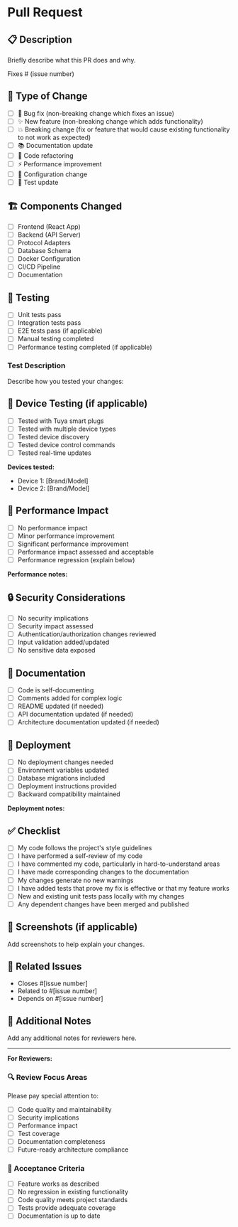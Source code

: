 # Pull Request

## 📋 Description

Briefly describe what this PR does and why.

Fixes # (issue number)

## 🧪 Type of Change

- [ ] 🐛 Bug fix (non-breaking change which fixes an issue)
- [ ] ✨ New feature (non-breaking change which adds functionality)
- [ ] 💥 Breaking change (fix or feature that would cause existing functionality to not work as expected)
- [ ] 📚 Documentation update
- [ ] 🧹 Code refactoring
- [ ] ⚡ Performance improvement
- [ ] 🔧 Configuration change
- [ ] 🧪 Test update

## 🏗️ Components Changed

- [ ] Frontend (React App)
- [ ] Backend (API Server)
- [ ] Protocol Adapters
- [ ] Database Schema
- [ ] Docker Configuration
- [ ] CI/CD Pipeline
- [ ] Documentation

## 🧪 Testing

- [ ] Unit tests pass
- [ ] Integration tests pass
- [ ] E2E tests pass (if applicable)
- [ ] Manual testing completed
- [ ] Performance testing completed (if applicable)

### Test Description
Describe how you tested your changes:

## 📱 Device Testing (if applicable)

- [ ] Tested with Tuya smart plugs
- [ ] Tested with multiple device types
- [ ] Tested device discovery
- [ ] Tested device control commands
- [ ] Tested real-time updates

**Devices tested:**
- Device 1: [Brand/Model]
- Device 2: [Brand/Model]

## 🎯 Performance Impact

- [ ] No performance impact
- [ ] Minor performance improvement
- [ ] Significant performance improvement
- [ ] Performance impact assessed and acceptable
- [ ] Performance regression (explain below)

**Performance notes:**

## 🔒 Security Considerations

- [ ] No security implications
- [ ] Security impact assessed
- [ ] Authentication/authorization changes reviewed
- [ ] Input validation added/updated
- [ ] No sensitive data exposed

## 📖 Documentation

- [ ] Code is self-documenting
- [ ] Comments added for complex logic
- [ ] README updated (if needed)
- [ ] API documentation updated (if needed)
- [ ] Architecture documentation updated (if needed)

## 🚀 Deployment

- [ ] No deployment changes needed
- [ ] Environment variables updated
- [ ] Database migrations included
- [ ] Deployment instructions provided
- [ ] Backward compatibility maintained

**Deployment notes:**

## ✅ Checklist

- [ ] My code follows the project's style guidelines
- [ ] I have performed a self-review of my code
- [ ] I have commented my code, particularly in hard-to-understand areas
- [ ] I have made corresponding changes to the documentation
- [ ] My changes generate no new warnings
- [ ] I have added tests that prove my fix is effective or that my feature works
- [ ] New and existing unit tests pass locally with my changes
- [ ] Any dependent changes have been merged and published

## 📸 Screenshots (if applicable)

Add screenshots to help explain your changes.

## 🔄 Related Issues

- Closes #[issue number]
- Related to #[issue number]
- Depends on #[issue number]

## 📝 Additional Notes

Add any additional notes for reviewers here.

---

**For Reviewers:**

### 🔍 Review Focus Areas

Please pay special attention to:
- [ ] Code quality and maintainability
- [ ] Security implications
- [ ] Performance impact
- [ ] Test coverage
- [ ] Documentation completeness
- [ ] Future-ready architecture compliance

### 🎯 Acceptance Criteria

- [ ] Feature works as described
- [ ] No regression in existing functionality
- [ ] Code quality meets project standards
- [ ] Tests provide adequate coverage
- [ ] Documentation is up to date